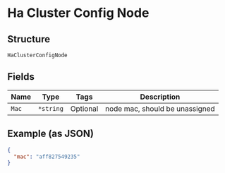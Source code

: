 
# Ha Cluster Config Node

## Structure

`HaClusterConfigNode`

## Fields

| Name | Type | Tags | Description |
|  --- | --- | --- | --- |
| `Mac` | `*string` | Optional | node mac, should be unassigned |

## Example (as JSON)

```json
{
  "mac": "aff827549235"
}
```

